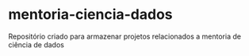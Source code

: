 # mentoria-ciencia-dados
Repositório criado para armazenar projetos relacionados a mentoria de ciência de dados

